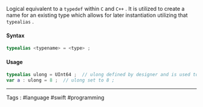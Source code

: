 Logical equivalent to a `typedef` within `C` and `C++` . It is utilized to create a name for an existing type which allows for later instantiation utilizing that `typealias` . 
#### Syntax
```swift
typealias <typename> = <type> ; 
```

#### Usage
```swift
typealias ulong = UInt64 ;  // ulong defined by designer and is used to refer to a UInt64 
var a : ulong = 8 ;  // ulong set to 8 ; 
```




____

Tags : #language #swift #programming